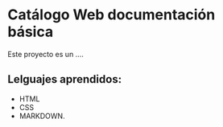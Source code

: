 # Catálogo Web documentación básica
Este proyecto es un ....
## Lelguajes aprendidos:
- HTML
- CSS
- MARKDOWN.